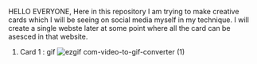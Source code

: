 HELLO EVERYONE,
  Here in this repository I am trying to make creative cards which I will be seeing on social media myself in my technique.
  I will create a single webste later at some point where all the card can be asesced in that website.
  1. Card 1 : gif
     ![ezgif com-video-to-gif-converter (1)](https://github.com/Jishnumo/Creative-Cards/assets/147910757/dd10f544-d3f8-4d31-87ff-0d16f5691c1f)
